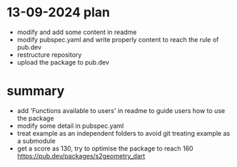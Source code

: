 # 13-09-2024 plan
- modify and add some content in readme
- modify pubspec.yaml and write properly content to reach the rule of pub.dev
- restructure repository
- upload the package to pub.dev

# summary
- add 'Functions available to users' in readme to guide users how to use the package
- modify some detail in pubspec.yaml
- treat example as an independent folders to avoid git treating example as a submodule 
- get a score as 130, try to optimise the package to reach 160 https://pub.dev/packages/s2geometry_dart